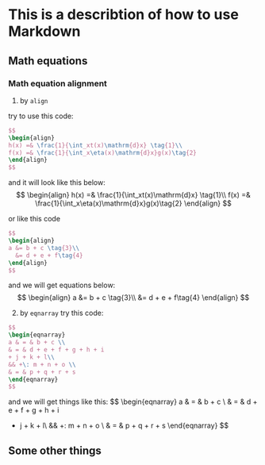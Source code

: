 # This is a describtion of how to use Markdown
## Math equations
### Math equation alignment
1. by `align`

try to use this code:
```latex
$$
\begin{align}
h(x) =& \frac{1}{\int_xt(x)\mathrm{d}x} \tag{1}\\
f(x) =& \frac{1}{\int_x\eta(x)\mathrm{d}x}g(x)\tag{2}
\end{align}
$$
``` 
and it will look like this below:
$$
\begin{align}
h(x) =& \frac{1}{\int_xt(x)\mathrm{d}x} \tag{1}\\
f(x) =& \frac{1}{\int_x\eta(x)\mathrm{d}x}g(x)\tag{2}
\end{align}
$$

or like this code
```latex
$$
\begin{align}
a &= b + c \tag{3}\\
  &= d + e + f\tag{4}
\end{align}
$$
```

and we will get equations below:
$$
\begin{align}
a &= b + c \tag{3}\\
  &= d + e + f\tag{4}
\end{align}
$$

2. by `eqnarray`
try this code:
```latex
$$
\begin{eqnarray}
a & = & b + c \\
& = & d + e + f + g + h + i
+ j + k + l\\
&& +\: m + n + o \\
& = & p + q + r + s
\end{eqnarray}
$$
```
and we will get things like this:
$$
\begin{eqnarray}
a & = & b + c \\
& = & d + e + f + g + h + i
+ j + k + l\\
&& +\: m + n + o \\
& = & p + q + r + s
\end{eqnarray}
$$

## Some other things
